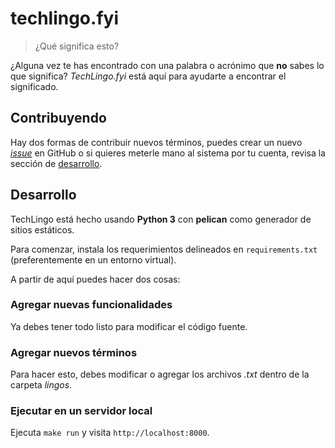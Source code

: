 
# techlingo.fyi

 > ¿Qué significa esto?  

¿Alguna vez te has encontrado con una palabra o acrónimo que **no** sabes lo que significa? *TechLingo.fyi* está aquí para ayudarte a encontrar el significado.  

## Contribuyendo  
Hay dos formas de contribuir nuevos términos, puedes crear un nuevo [*issue*](https://github.com/fferegrino/techlingo.fyi/issues/new/choose) en GitHub o si quieres meterle mano al sistema por tu cuenta, revisa la sección de [desarrollo](#desarrollo).

## Desarrollo  
TechLingo está hecho usando **Python 3** con **pelican** como generador de sitios estáticos.  

Para comenzar, instala los requerimientos delineados en `requirements.txt` (preferentemente en un entorno virtual).

A partir de aquí puedes hacer dos cosas: 

### Agregar nuevas funcionalidades  
Ya debes tener todo listo para modificar el código fuente.

### Agregar nuevos términos  
Para hacer esto, debes modificar o agregar los archivos *.txt* dentro de la carpeta *lingos*.

### Ejecutar en un servidor local  
Ejecuta `make run` y visita `http://localhost:8000`.
